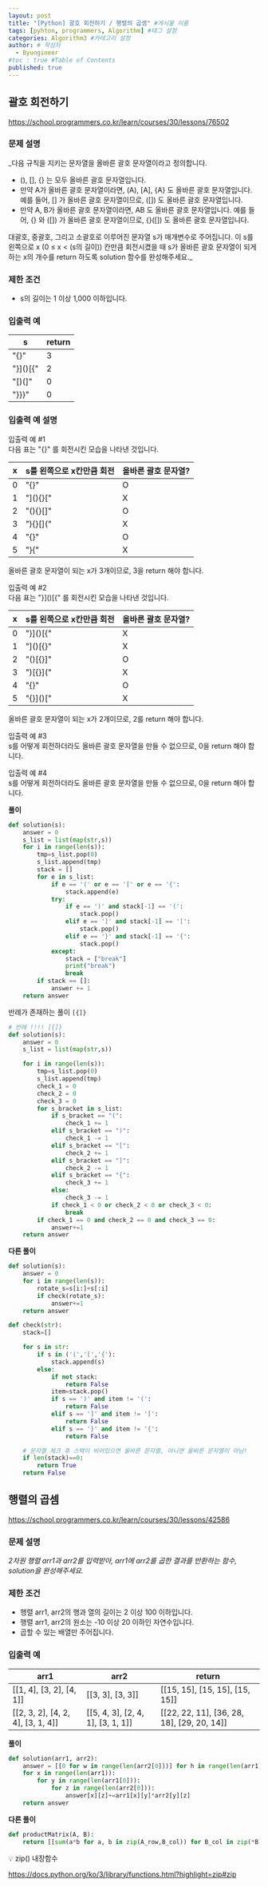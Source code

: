 ```yaml
---
layout: post
title: "[Python] 괄호 회전하기 / 행렬의 곱셈" #게시물 이름
tags: [pyhton, programmers, Algorithm] #태그 설정
categories: Algorithm3 #카테고리 설정
author: # 작성자
  - Byungineer
#toc : true #Table of Contents
published: true
---
```


## 괄호 회전하기
<https://school.programmers.co.kr/learn/courses/30/lessons/76502>

### 문제 설명
_다음 규칙을 지키는 문자열을 올바른 괄호 문자열이라고 정의합니다.

- (), [], {} 는 모두 올바른 괄호 문자열입니다.
- 만약 A가 올바른 괄호 문자열이라면, (A), [A], {A} 도 올바른 괄호 문자열입니다. 예를 들어, [] 가 올바른 괄호 문자열이므로, ([]) 도 올바른 괄호 문자열입니다.
- 만약 A, B가 올바른 괄호 문자열이라면, AB 도 올바른 괄호 문자열입니다. 예를 들어, {} 와 ([]) 가 올바른 괄호 문자열이므로, {}([]) 도 올바른 괄호 문자열입니다.   

대괄호, 중괄호, 그리고 소괄호로 이루어진 문자열 s가 매개변수로 주어집니다. 이 s를 왼쪽으로 x (0 ≤ x < (s의 길이)) 칸만큼 회전시켰을 때 s가 올바른 괄호 문자열이 되게 하는 x의 개수를 return 하도록 solution 함수를 완성해주세요._

### 제한 조건
- s의 길이는 1 이상 1,000 이하입니다.

### 입출력 예

s                     | return
--------------------- | ---------------------
"[](){}"              | 3
"}]()[{"              | 2
"[)(]"                | 0
"}}}"                 | 0

### 입출력 예 설명
입출력 예 #1   
다음 표는 "[](){}" 를 회전시킨 모습을 나타낸 것입니다.

x                  | s를 왼쪽으로 x칸만큼 회전 | 올바른 괄호 문자열?
------------------ | --------------------- | ---------------------
0                  | "[](){}"              | O
1                  | "](){}["              | X
2                  | "(){}[]"              | O
3                  | "){}[]("              | X
4                  | "{}[]()"              | O
5                  | "}[](){"              | X

올바른 괄호 문자열이 되는 x가 3개이므로, 3을 return 해야 합니다.   

입출력 예 #2   
다음 표는 "}]()[{" 를 회전시킨 모습을 나타낸 것입니다.

x               | s를 왼쪽으로 x칸만큼 회전 | 올바른 괄호 문자열?
--------------- | --------------------- | ---------------------
0               | "}]()[{"              | X
1               | "]()[{}"              | X
2               | "()[{}]"              | O
3               | ")[{}]("              | X
4               | "[{}]()"              | O
5               | "{}]()["              | X

올바른 괄호 문자열이 되는 x가 2개이므로, 2를 return 해야 합니다.

입출력 예 #3   
s를 어떻게 회전하더라도 올바른 괄호 문자열을 만들 수 없으므로, 0을 return 해야 합니다.

입출력 예 #4   
s를 어떻게 회전하더라도 올바른 괄호 문자열을 만들 수 없으므로, 0을 return 해야 합니다.


**풀이**
```python
def solution(s):
    answer = 0
    s_list = list(map(str,s))
    for i in range(len(s)):
        tmp=s_list.pop(0)
        s_list.append(tmp)
        stack = []
        for e in s_list:
            if e == '(' or e == '[' or e == '{':
                stack.append(e)
            try:
                if e == ')' and stack[-1] == '(':
                    stack.pop()
                elif e == ']' and stack[-1] == '[':
                    stack.pop()
                elif e == '}' and stack[-1] == '{':
                    stack.pop()
            except:
                stack = ["break"]
                print("break")
                break
        if stack == []:
            answer += 1
    return answer
```

반례가 존재하는 풀이 `[{]}`
```python
# 반례 !!!! [{]}
def solution(s):
    answer = 0
    s_list = list(map(str,s))

    for i in range(len(s)):
        tmp=s_list.pop(0)
        s_list.append(tmp)
        check_1 = 0
        check_2 = 0
        check_3 = 0
        for s_bracket in s_list:
            if s_bracket == "(":
                check_1 += 1
            elif s_bracket == ")":
                check_1 -= 1
            elif s_bracket == "[":
                check_2 += 1
            elif s_bracket == "]":
                check_2 -= 1
            elif s_bracket == "{":
                check_3 += 1
            else:
                check_3 -= 1
            if check_1 < 0 or check_2 < 0 or check_3 < 0:
                break
        if check_1 == 0 and check_2 == 0 and check_3 == 0:
            answer+=1
    return answer
```




**다른 풀이**
```python
def solution(s):
    answer = 0
    for i in range(len(s)):
        rotate_s=s[i:]+s[:i]
        if check(rotate_s):
            answer+=1
    return answer

def check(str):
    stack=[]

    for s in str:
        if s in ('(','[','{'):
            stack.append(s)
        else:
            if not stack:
                return False
            item=stack.pop()
            if s == ')' and item != '(':
                return False
            elif s == ']' and item != '[':
                return False
            elif s == '}' and item != '{':
                return False

    # 문자열 체크 후 스택이 비어있으면 올바른 문자열, 아니면 올바른 문자열이 아님!
    if len(stack)==0:
        return True
    return False
```

## 행렬의 곱셈
<https://school.programmers.co.kr/learn/courses/30/lessons/42586>

### 문제 설명
_2차원 행렬 arr1과 arr2를 입력받아, arr1에 arr2를 곱한 결과를 반환하는 함수, solution을 완성해주세요._

### 제한 조건
- 행렬 arr1, arr2의 행과 열의 길이는 2 이상 100 이하입니다.
- 행렬 arr1, arr2의 원소는 -10 이상 20 이하인 자연수입니다.
- 곱할 수 있는 배열만 주어집니다.

### 입출력 예

arr1                     | arr2                  | return                    
------------------------ | --------------------- | ---------------------
[[1, 4], [3, 2], [4, 1]] | [[3, 3], [3, 3]]   | [[15, 15], [15, 15], [15, 15]]
[[2, 3, 2], [4, 2, 4], [3, 1, 4]] | [[5, 4, 3], [2, 4, 1], [3, 1, 1]] | [[22, 22, 11], [36, 28, 18], [29, 20, 14]]


**풀이**
```python
def solution(arr1, arr2):
    answer = [[0 for w in range(len(arr2[0]))] for h in range(len(arr1))]
    for x in range(len(arr1)): 
        for y in range(len(arr1[0])):
            for z in range(len(arr2[0])):
                answer[x][z]+=arr1[x][y]*arr2[y][z]
    return answer
```

**다른 풀이**
```python
def productMatrix(A, B):
    return [[sum(a*b for a, b in zip(A_row,B_col)) for B_col in zip(*B)] for A_row in A]
```

💡 zip() 내장함수

<https://docs.python.org/ko/3/library/functions.html?highlight=zip#zip>